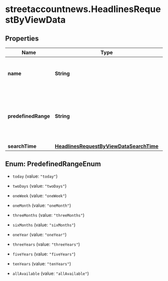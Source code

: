 # streetaccountnews.HeadlinesRequestByViewData

## Properties

Name | Type | Description | Notes
------------ | ------------- | ------------- | -------------
**name** | **String** | View name of the view to return headlines for | [optional] 
**predefinedRange** | **String** | see list of valid date ranges. Date range is mutually exlusive to start/end time | [optional] 
**searchTime** | [**HeadlinesRequestByViewDataSearchTime**](HeadlinesRequestByViewDataSearchTime.md) |  | [optional] 



## Enum: PredefinedRangeEnum


* `today` (value: `"today"`)

* `twoDays` (value: `"twoDays"`)

* `oneWeek` (value: `"oneWeek"`)

* `oneMonth` (value: `"oneMonth"`)

* `threeMonths` (value: `"threeMonths"`)

* `sixMonths` (value: `"sixMonths"`)

* `oneYear` (value: `"oneYear"`)

* `threeYears` (value: `"threeYears"`)

* `fiveYears` (value: `"fiveYears"`)

* `tenYears` (value: `"tenYears"`)

* `allAvailable` (value: `"allAvailable"`)




